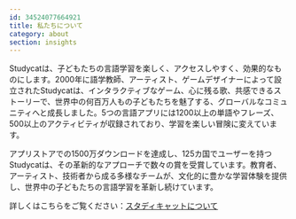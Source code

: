```yaml
---
id: 34524077664921
title: 私たちについて
category: about
section: insights
---
```

Studycatは、子どもたちの言語学習を楽しく、アクセスしやすく、効果的なものにします。2000年に語学教師、アーティスト、ゲームデザイナーによって設立されたStudycatは、インタラクティブなゲーム、心に残る歌、共感できるストーリーで、世界中の何百万人もの子どもたちを魅了する、グローバルなコミュニティへと成長しました。5つの言語アプリには1200以上の単語やフレーズ、500以上のアクティビティが収録されており、学習を楽しい冒険に変えています。

アプリストアでの1500万ダウンロードを達成し、125カ国でユーザーを持つStudycatは、その革新的なアプローチで数々の賞を受賞しています。教育者、アーティスト、技術者から成る多様なチームが、文化的に豊かな学習体験を提供し、世界中の子どもたちの言語学習を革新し続けています。

詳しくはこちらをご覧ください：[スタディキャットについて](https://studycat.com/about/)

